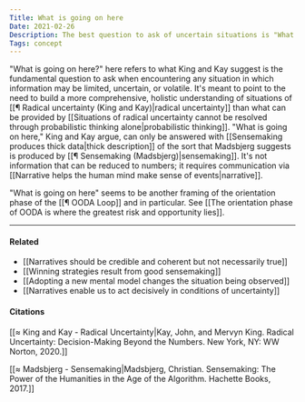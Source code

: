 ```yaml
---
Title: What is going on here
Date: 2021-02-26
Description: The best question to ask of uncertain situations is "What is going on here?"
Tags: concept
---
```


"What is going on here?" here refers to what King and Kay suggest is the fundamental question to ask when encountering any situation in which information may be limited, uncertain, or volatile. It's meant to point to the need to build a more comprehensive, holistic understanding of situations of [[¶ Radical uncertainty (King and Kay)|radical uncertainty]] than what can be provided by [[Situations of radical uncertainty cannot be resolved through probabilistic thinking alone|probabilistic thinking]]. "What is going on here," King and Kay argue, can only be answered with [[Sensemaking produces thick data|thick description]] of the sort that Madsbjerg suggests is produced by [[¶ Sensemaking (Madsbjerg)|sensemaking]]. It's not information that can be reduced to numbers; it requires communication via [[Narrative helps the human mind make sense of events|narrative]].

"What is going on here" seems to be another framing of the orientation phase of the [[¶ OODA Loop]] and in particular. See [[The orientation phase of OODA is where the greatest risk and opportunity lies]]. 

---
#### Related
- [[Narratives should be credible and coherent but not necessarily true]]
- [[Winning strategies result from good sensemaking]]
- [[Adopting a new mental model changes the situation being observed]]
- [[Narratives enable us to act decisively in conditions of uncertainty]]

#### Citations
[[≈ King and Kay - Radical Uncertainty|Kay, John, and Mervyn King. Radical Uncertainty: Decision-Making Beyond the Numbers. New York, NY: WW Norton, 2020.]]

[[≈ Madsbjerg - Sensemaking|Madsbjerg, Christian. Sensemaking: The Power of the Humanities in the Age of the Algorithm. Hachette Books, 2017.]]
